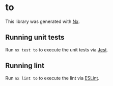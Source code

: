 # to

This library was generated with [Nx](https://nx.dev).

## Running unit tests

Run `nx test to` to execute the unit tests via [Jest](https://jestjs.io).

## Running lint

Run `nx lint to` to execute the lint via [ESLint](https://eslint.org/).

